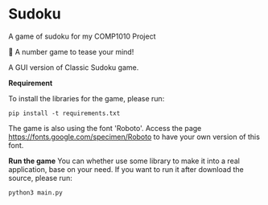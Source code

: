 # Sudoku
 A game of sudoku for my COMP1010 Project

🔢 A number game to tease your mind!

A GUI version of Classic Sudoku game. 

**Requirement**

To install the libraries for the game, please run: 

`pip install -t requirements.txt`

The game is also using the font 'Roboto'. Access the page https://fonts.google.com/specimen/Roboto to have your own version of this font.

**Run the game**
You can whether use some library to make it into a real application, base on your need. If you want to run it after download the source, please run:

`python3 main.py`

